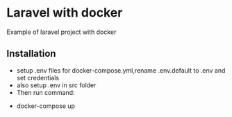 
# Laravel with docker

Example of laravel project with docker

## Installation

* setup .env files for docker-compose.yml,rename .env.default to .env and set credentials
* also setup .env in src folder
* Then run command:
- docker-compose up

